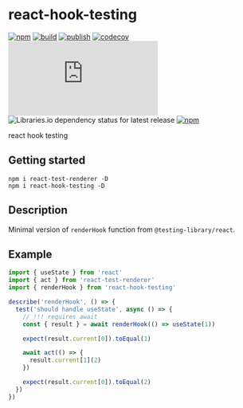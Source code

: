 # react-hook-testing

[![npm](https://img.shields.io/npm/v/react-hook-testing)](https://npm.im/react-hook-testing)
[![build](https://github.com/iyegoroff/react-hook-testing/workflows/build/badge.svg)](https://github.com/iyegoroff/react-hook-testing/actions/workflows/build.yml)
[![publish](https://github.com/iyegoroff/react-hook-testing/workflows/publish/badge.svg)](https://github.com/iyegoroff/react-hook-testing/actions/workflows/publish.yml)
[![codecov](https://codecov.io/gh/iyegoroff/react-hook-testing/branch/main/graph/badge.svg?token=YC314L3ZF7)](https://codecov.io/gh/iyegoroff/react-hook-testing)
[![Type Coverage](https://img.shields.io/badge/dynamic/json.svg?label=type-coverage&prefix=%E2%89%A5&suffix=%&query=$.typeCoverage.atLeast&uri=https%3A%2F%2Fraw.githubusercontent.com%2Fiyegoroff%2Freact-hook-testing%2Fmain%2Fpackage.json)](https://github.com/plantain-00/type-coverage)
![Libraries.io dependency status for latest release](https://img.shields.io/librariesio/release/npm/react-hook-testing)
[![npm](https://img.shields.io/npm/l/react-hook-testing.svg?t=1495378566926)](https://www.npmjs.com/package/react-hook-testing)

react hook testing

## Getting started

```
npm i react-test-renderer -D
npm i react-hook-testing -D
```

## Description

Minimal version of `renderHook` function from `@testing-library/react`.

## Example

```ts
import { useState } from 'react'
import { act } from 'react-test-renderer'
import { renderHook } from 'react-hook-testing'

describe('renderHook', () => {
  test('should handle useState', async () => {
    // !!! requires await
    const { result } = await renderHook(() => useState(1))

    expect(result.current[0]).toEqual(1)

    await act(() => {
      result.current[1](2)
    })

    expect(result.current[0]).toEqual(2)
  })
})
```
